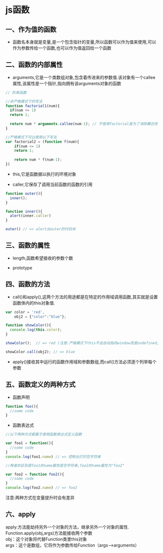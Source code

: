 js函数
======

一、作为值的函数
-----------------

 - 函数名本身就是变量,是一个包含指针的变量,所以函数可以作为值来使用,可以作为参数传给一个函数,也可以作为值返回给一个函数


二、函数的内部属性
-------------------

 - arguments,它是一个类数组对象,包含着传进来的参数值.该对象有一个callee属性,该属性是一个指针,指向拥有该arguments对象的函数

  ```javascript
  // 阶乘函数
  
  //非严格模式下的写法
  function factorial1(num){
    if(num <= 1)
    return 1;
   
    return num * arguments.callee(num-1); // 不使用factorial是为了消除耦合性
  }
  
  //严格模式下可以使用以下写法
  var factorial2 = (function f(num){
      if(num <= 1)
      return 1;
   
      return num * f(num-1);    
  }) 
  
  ```

 - this,它是函数据以执行的环境对象 

 - caller,它保存了调用当前函数的函数的引用

  ```javascript
  function outer(){
    inner();
  }
 
  function inner(){
    alert(inner.caller)
  }

  outer() // => alert出outer的代码块
  ```

三、函数的属性
---------------------
 - length,函数希望接收的参数个数
 
 - prototype
 
四、函数的方法
---------------

 - call()和apply(),这两个方法的用途都是在特定的作用域调用函数,其实就是设置函数体内的this对象值.
 
  ```javascript
  var color = 'red',
      obj2 = {"color":"blue"};
  
  function showColor(){
    console.log(this.color);
  }

  showColor();  // => red (注意:严格模式下this不会自动指向window而是undefined,会报错)
  
  showColor.call(obj2); // => blue
  ```
 
 - apply()接收其中运行的函数作用域和参数数组,而call()方法必须逐个列举每个参数 

五、函数定义的两种方式
-------------------------
  
 - 函数声明
 
 ```javascript
 function foo(){
   //some code
 }
 ```

 - 函数表达式
  
 ```javascript
 //以下两种方式都属于使用函数表达式定义函数
 
 var foo1 = function(){
   //some code
 }
 console.log(foo1.name) // => 控制台打印空字符串
 
 //两者的区别是foo1的name属性是空字符串,foo2的name属性为"foo2"
 
 var foo2 = function foo2(){
   //some code
 }
 console.log(foo2.name) // => foo2
 ```
 
注意:两种方式在变量提升时会有差异


六、apply
----------

 apply:方法能劫持另外一个对象的方法，继承另外一个对象的属性.  
 Function.apply(obj,args)方法能接收两个参数   
   obj：这个对象将代替Function类里this对象   
   args：这个是数组，它将作为参数传给Function（args-->arguments）

  
